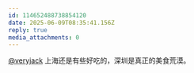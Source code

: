 ```yaml
---
id: 114652488738854120
date: 2025-06-09T08:35:41.156Z
reply: true
media_attachments: 0
---
```


[@veryjack](https://mastodon.social/@veryjack) 上海还是有些好吃的，深圳是真正的美食荒漠。

